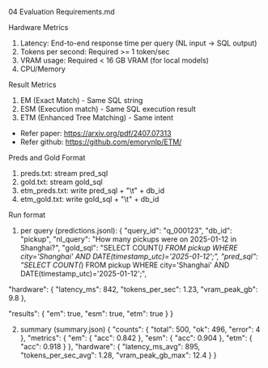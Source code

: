 04 Evaluation Requirements.md

Hardware Metrics
1. Latency: End-to-end response time per query (NL input → SQL output)
2. Tokens per second: Required >= 1 token/sec
3. VRAM usage: Required < 16 GB VRAM (for local models)
4. CPU/Memory

Result Metrics
1. EM (Exact Match) - Same SQL string
2. ESM (Execution match) - Same SQL execution result
3. ETM (Enhanced Tree Matching) - Same intent
- Refer paper: https://arxiv.org/pdf/2407.07313
- Refer github: https://github.com/emorynlp/ETM/

Preds and Gold Format
1. preds.txt: stream pred_sql
2. gold.txt: stream gold_sql
3. etm_preds.txt: write pred_sql + "\t" + db_id
4. etm_gold.txt: write gold_sql + "\t" + db_id

Run format
1. per query (predictions.jsonl):
{
  "query_id": "q_000123",
  "db_id": "pickup",
  "nl_query": "How many pickups were on 2025-01-12 in Shanghai?",
  "gold_sql": "SELECT COUNT(*) FROM pickup WHERE city='Shanghai' AND DATE(timestamp_utc)='2025-01-12';",
  "pred_sql": "SELECT COUNT(*) FROM pickup WHERE city='Shanghai' AND DATE(timestamp_utc)='2025-01-12';",

  "hardware": {
    "latency_ms": 842,
    "tokens_per_sec": 1.23,
    "vram_peak_gb": 9.8
  },

  "results": {
    "em": true,
    "esm": true,
    "etm": true
  }
}

2. summary (summary.json)
{
  "counts": {
    "total": 500,
    "ok": 496,
    "error": 4
  },
  "metrics": {
    "em": { "acc": 0.842 },
    "esm": { "acc": 0.904 },
    "etm": { "acc": 0.918 }
  },
  "hardware": {
    "latency_ms_avg": 895,
    "tokens_per_sec_avg": 1.28,
    "vram_peak_gb_max": 12.4
  }
}
